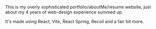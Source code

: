 This is my overly sophisticated portfolio/aboutMe/resume website, just about my 4 years of web-design experience summed up.

It's made using React, Vite, React Spring, Recoil and a fair bit more.
